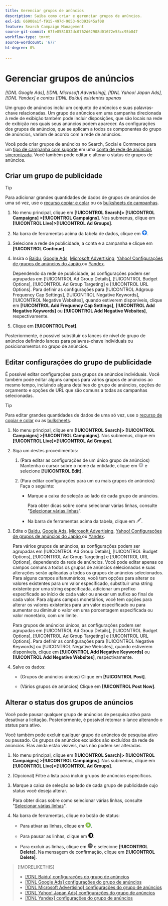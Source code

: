 ```yaml
---
title: Gerenciar grupos de anúncios
description: Saiba como criar e gerenciar grupos de anúncios.
exl-id: 66900a1f-f915-497d-9053-9d393845af08
feature: Search Campaign Management
source-git-commit: 67fe8581832dc0762d62908d01672e53cc95b847
workflow-type: tm+mt
source-wordcount: '677'
ht-degree: 0%

---
```


# Gerenciar grupos de anúncios

*[!DNL Google Ads], [!DNL Microsoft Advertising], [!DNL Yahoo! Japan Ads], [!DNL Yandex] e contas [!DNL Baidu] existentes apenas*

Um grupo de anúncios inclui um conjunto de anúncios e suas palavras-chave relacionadas. Um grupo de anúncios em uma campanha direcionada à rede de exibição também pode incluir disposições, que são locais na rede de exibição nos quais seus anúncios podem aparecer. As configurações dos grupos de anúncios, que se aplicam a todos os componentes do grupo de anúncios, variam de acordo com a rede de anúncios.

Você pode criar grupos de anúncios no Search, Social e Commerce para um [tipo de campanha com suporte](/help/search-social-commerce/introduction/supported-inventory.md) em uma [conta de rede de anúncios sincronizada](/help/search-social-commerce/campaign-management/accounts/ad-network-account-about.md). Você também pode editar e alterar o status de grupos de anúncios.

## Criar um grupo de publicidade

>[!TIP]
>
>Para adicionar grandes quantidades de dados de grupos de anúncios de uma só vez, use o [recurso copiar e colar](/help/search-social-commerce/campaign-management/campaigns/copy-paste.md) ou os [bulksheets de campanhas](/help/search-social-commerce/campaign-management/bulksheets/bulksheet-about.md).

1. No menu principal, clique em **[!UICONTROL Search]> [!UICONTROL Campaigns] >[!UICONTROL Campaigns]**. Nos submenus, clique em **[!UICONTROL Live]>[!UICONTROL Ad Groups]**.

1. Na barra de ferramentas acima da tabela de dados, clique em ![Criar](/help/search-social-commerce/assets/add.png "Criar").

1. Selecione a rede de publicidade, a conta e a campanha e clique em **[!UICONTROL Continue]**.

1. Insira o [Baidu](/help/search-social-commerce/campaign-management/campaigns/ad-group-settings-baidu.md), [Google Ads](/help/search-social-commerce/campaign-management/campaigns/ad-group-settings-google.md), [Microsoft Advertising](/help/search-social-commerce/campaign-management/campaigns/ad-group-settings-microsoft.md), [Yahoo! Configurações de grupos de anúncios do Japão ](/help/search-social-commerce/campaign-management/campaigns/ad-group-settings-yahoo-japan.md) ou [Yandex](/help/search-social-commerce/campaign-management/campaigns/ad-group-settings-yandex.md).

   Dependendo da rede de publicidade, as configurações podem ser agrupadas em [!UICONTROL Ad Group Details], [!UICONTROL Budget Options], [!UICONTROL Ad Group Targeting] e [!UICONTROL URL Options]. Para definir as configurações para [!UICONTROL Adgroup Frequency Cap Settings], [!UICONTROL Negative Keywords], [!UICONTROL Negative Websites], quando estiverem disponíveis, clique em **[!UICONTROL Add Frequency Cap Settings]**, **[!UICONTROL Add Negative Keywords]** ou **[!UICONTROL Add Negative Websites]**, respectivamente.

1. Clique em **[!UICONTROL Post]**.

Posteriormente, é possível substituir os lances de nível de grupo de anúncios definindo lances para palavras-chave individuais ou posicionamentos no grupo de anúncios.

## Editar configurações do grupo de publicidade

É possível editar configurações para grupos de anúncios individuais. Você também pode editar alguns campos para vários grupos de anúncios ao mesmo tempo, incluindo alguns detalhes do grupo de anúncios, opções de orçamento e opções de URL que são comuns a todas as campanhas selecionadas.

>[!TIP]
>
>Para editar grandes quantidades de dados de uma só vez, use o [recurso de copiar e colar](/help/search-social-commerce/campaign-management/campaigns/copy-paste.md) ou as [bulksheets](/help/search-social-commerce/campaign-management/bulksheets/bulksheet-about.md).

1. No menu principal, clique em **[!UICONTROL Search]> [!UICONTROL Campaigns] >[!UICONTROL Campaigns]**. Nos submenus, clique em **[!UICONTROL Live]>[!UICONTROL Ad Groups]**.

1. Siga um destes procedimentos:

   1. (Para editar as configurações de um único grupo de anúncios) Mantenha o cursor sobre o nome da entidade, clique em ![Ícone do menu](/help/search-social-commerce/assets/arrow-dropdown-menu.png "Ícone do menu") e selecione **[!UICONTROL Edit]**.

   1. (Para editar configurações para um ou mais grupos de anúncios) Faça o seguinte:

      * Marque a caixa de seleção ao lado de cada grupo de anúncios.

        Para obter dicas sobre como selecionar várias linhas, consulte &quot;[Selecionar várias linhas](/help/search-social-commerce/common-tasks/navigation-editing-selection/multiple-rows-select.md)&quot;.

      * Na barra de ferramentas acima da tabela, clique em ![Editar](/help/search-social-commerce/assets/edit.png "Editar").

1. Edite o [Baidu](/help/search-social-commerce/campaign-management/campaigns/ad-group-settings-baidu.md), [Google Ads](/help/search-social-commerce/campaign-management/campaigns/ad-group-settings-google.md), [Microsoft Advertising](/help/search-social-commerce/campaign-management/campaigns/ad-group-settings-microsoft.md), [Yahoo! Configurações de grupos de anúncios do Japão ](/help/search-social-commerce/campaign-management/campaigns/ad-group-settings-yahoo-japan.md) ou [Yandex](/help/search-social-commerce/campaign-management/campaigns/ad-group-settings-yandex.md).

   Para vários grupos de anúncios, as configurações podem ser agrupadas em [!UICONTROL Ad Group Details], [!UICONTROL Budget Options], [!UICONTROL Ad Group Targeting] e [!UICONTROL URL Options], dependendo da rede de anúncios. Você pode editar apenas os campos comuns a todos os grupos de anúncios selecionados e suas alterações serão aplicadas a todos os grupos de anúncios selecionados. Para alguns campos alfanuméricos, você tem opções para alterar os valores existentes para um valor especificado, substituir uma string existente por uma string especificada, adicionar um prefixo especificado ao início de cada valor ou anexar um sufixo ao final de cada valor. Para alguns campos monetários, você tem opções para alterar os valores existentes para um valor especificado ou para aumentar ou diminuir o valor em uma porcentagem especificada ou valor monetário, com um limite.

   Para grupos de anúncios únicos, as configurações podem ser agrupadas em [!UICONTROL Ad Group Details], [!UICONTROL Budget Options], [!UICONTROL Ad Group Targeting] e [!UICONTROL URL Options]. Para definir as configurações para [!UICONTROL Negative Keywords] ou [!UICONTROL Negative Websites], quando estiverem disponíveis, clique em **[!UICONTROL Add Negative Keywords]** ou **[!UICONTROL Add Negative Websites]**, respectivamente.

1. Salve os dados:

   * (Grupos de anúncios únicos) Clique em **[!UICONTROL Post]**.

   * (Vários grupos de anúncios) Clique em **[!UICONTROL Post Now]**.

## Alterar o status dos grupos de anúncios

Você pode pausar qualquer grupo de anúncios de pesquisa ativo para desativar a licitação. Posteriormente, é possível retomar o lance alterando o status para ativo.

Você também pode excluir qualquer grupo de anúncios de pesquisa ativo ou pausado. Os grupos de anúncios excluídos são excluídos da rede de anúncios. Elas ainda estão visíveis, mas não podem ser alteradas.

1. No menu principal, clique em **[!UICONTROL Search]> [!UICONTROL Campaigns] >[!UICONTROL Campaigns]**. Nos submenus, clique em **[!UICONTROL Live]>[!UICONTROL Ad Groups]**.

1. (Opcional) Filtre a lista para incluir grupos de anúncios específicos.

1. Marque a caixa de seleção ao lado de cada grupo de publicidade cujo status você deseja alterar.

   Para obter dicas sobre como selecionar várias linhas, consulte &quot;[Selecionar várias linhas](/help/search-social-commerce/common-tasks/navigation-editing-selection/multiple-rows-select.md)&quot;.

1. Na barra de ferramentas, clique no botão de status:
   * Para ativar as linhas, clique em ![Ativar](/help/search-social-commerce/assets/activate.png "Ativar").

   * Para pausar as linhas, clique em ![Pausar](/help/search-social-commerce/assets/pause.png "Pausar").

   * Para excluir as linhas, clique em ![Mais](/help/search-social-commerce/assets/more.png "Mais") e selecione **[!UICONTROL Delete]**. Na mensagem de confirmação, clique em **[!UICONTROL Delete]**.

>[!MORELIKETHIS]
>
>* [[!DNL Baidu] configurações do grupo de anúncios](/help/search-social-commerce/campaign-management/campaigns/ad-group-settings-baidu.md)
>* [[!DNL Google Ads] configurações do grupo de anúncios](/help/search-social-commerce/campaign-management/campaigns/ad-group-settings-google.md)
>* [[!DNL Microsoft Advertising] configurações do grupo de anúncios](/help/search-social-commerce/campaign-management/campaigns/ad-group-settings-microsoft.md)
>* [[!DNL Yahoo! Japan Ads] configurações do grupo de anúncios](/help/search-social-commerce/campaign-management/campaigns/ad-group-settings-yahoo-japan.md)
>* [[!DNL Yandex] configurações do grupo de anúncios](/help/search-social-commerce/campaign-management/campaigns/ad-group-settings-yandex.md)
